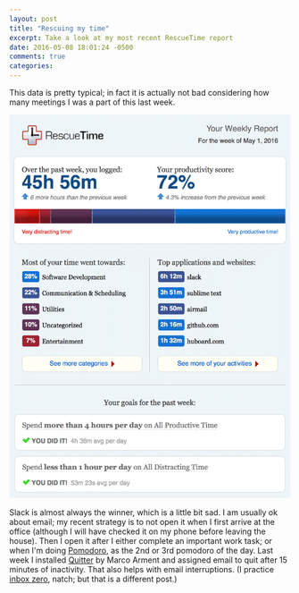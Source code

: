 ```yaml
---
layout: post
title: "Rescuing my time"
excerpt: Take a look at my most recent RescueTime report
date: 2016-05-08 18:01:24 -0500
comments: true
categories: 
---
```


This data is pretty typical; in fact it is actually not bad considering how many meetings I was a part of this last week.

[![](/assets/2016/05/rescue-time.png)](/assets/2016/05/rescue-time.png)

Slack is almost always the winner, which is a little bit sad. I am usually ok about email; my recent strategy is to not open it when I first arrive at the office (although I will have checked it on my phone before leaving the house). Then I open it after I either complete an important work task; or when I'm doing [Pomodoro](https://en.wikipedia.org/wiki/Pomodoro_Technique), as the 2nd or 3rd pomodoro of the day. Last week I installed [Quitter](https://marco.org/apps) by Marco Arment and assigned email to quit after 15 minutes of inactivity. That also helps with email interruptions. (I practice [inbox zero](http://www.43folders.com/izero), natch; but that is a different post.)
